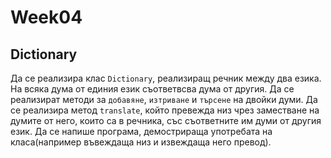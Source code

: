 # Week04

## Dictionary

Да се реализира клас `Dictionary`, реализиращ речник между два езика. На всяка дума от единия език съответвсва дума от другия. Да се реализират методи за `добавяне`, `изтриване` и `търсене` на двойки думи. Да се реализира метод `translate`, който превежда низ чрез заместване на думите от него, които са в речника, със съответните им думи от другия език. Да се напише програма, демострираща употребата на класа(например въвеждаща низ и извеждаща него превод).
